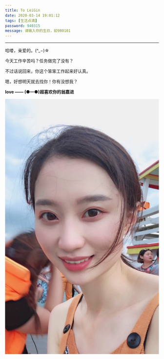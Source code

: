 ```yaml
---
title: To LeiGin
date: 2020-03-14 19:01:12
tags: [生活点滴]
password: 940315
message: 请输入你的生日，如980101
---
```


---

哈喽，亲爱的。(^_−)☆

今天工作辛苦吗？任务做完了没有？

不过话说回来，你这个笨笨工作起来好认真。

嗯，好想明天就去找你！你有没想我？

**love                                                                  —— (●—●)超喜欢你的翁嘉进**

![图片加载失败](To-LeiGin/1.jpg "lei-gin")
